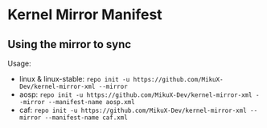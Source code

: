 # Kernel Mirror Manifest

## Using the mirror to sync

Usage:

* linux & linux-stable: `repo init -u https://github.com/MikuX-Dev/kernel-mirror-xml --mirror`
* aosp: `repo init -u https://github.com/MikuX-Dev/kernel-mirror-xml --mirror --manifest-name aosp.xml`
* caf: `repo init -u https://github.com/MikuX-Dev/kernel-mirror-xml --mirror --manifest-name caf.xml`
